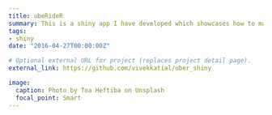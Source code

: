 ```yaml
---
title: ubeRideR 
summary: This is a shiny app I have developed which showcases how to make Shiny apps look nice using `HTMLTemplates`. The app itself explores my uber data.
tags:
- shiny
date: "2016-04-27T00:00:00Z"

# Optional external URL for project (replaces project detail page).
external_link: https://github.com/vivekkatial/uber_shiny

image:
  caption: Photo by Toa Heftiba on Unsplash
  focal_point: Smart
---
```

